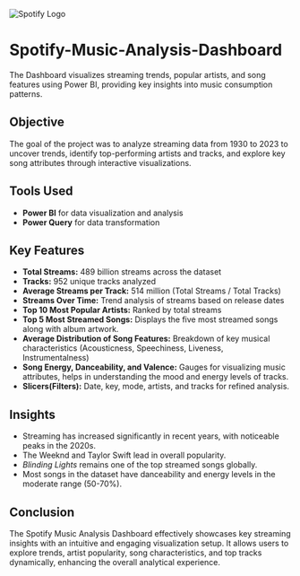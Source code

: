 
![Spotify Logo](https://github.com/user-attachments/assets/03550485-2eb2-4e96-92be-0925accb2c15)


# Spotify-Music-Analysis-Dashboard
The Dashboard visualizes streaming trends, popular artists, and song features using Power BI, providing key insights into music consumption patterns.

## Objective
The goal of the project was to analyze streaming data from 1930 to 2023 to uncover trends, identify top-performing artists and tracks, and explore key song attributes through interactive visualizations.

## Tools Used
- **Power BI** for data visualization and analysis  
- **Power Query** for data transformation  

## Key Features
- **Total Streams:** 489 billion streams across the dataset  
- **Tracks:** 952 unique tracks analyzed  
- **Average Streams per Track:** 514 million (Total Streams / Total Tracks)  
- **Streams Over Time:** Trend analysis of streams based on release dates  
- **Top 10 Most Popular Artists:** Ranked by total streams  
- **Top 5 Most Streamed Songs:** Displays the five most streamed songs along with album artwork.  
- **Average Distribution of Song Features:** Breakdown of key musical characteristics (Acousticness, Speechiness, Liveness, Instrumentalness)  
- **Song Energy, Danceability, and Valence:** Gauges for visualizing music attributes, helps in understanding the mood and energy levels of tracks. 
- **Slicers(Filters):** Date, key, mode, artists, and tracks for refined analysis.

## Insights
- Streaming has increased significantly in recent years, with noticeable peaks in the 2020s.  
- The Weeknd and Taylor Swift lead in overall popularity.  
- *Blinding Lights* remains one of the top streamed songs globally.  
- Most songs in the dataset have danceability and energy levels in the moderate range (50-70%). 

## Conclusion
The Spotify Music Analysis Dashboard effectively showcases key streaming insights with an intuitive and engaging visualization setup. It allows users to explore trends, artist popularity, song characteristics, and top tracks dynamically, enhancing the overall analytical experience.
